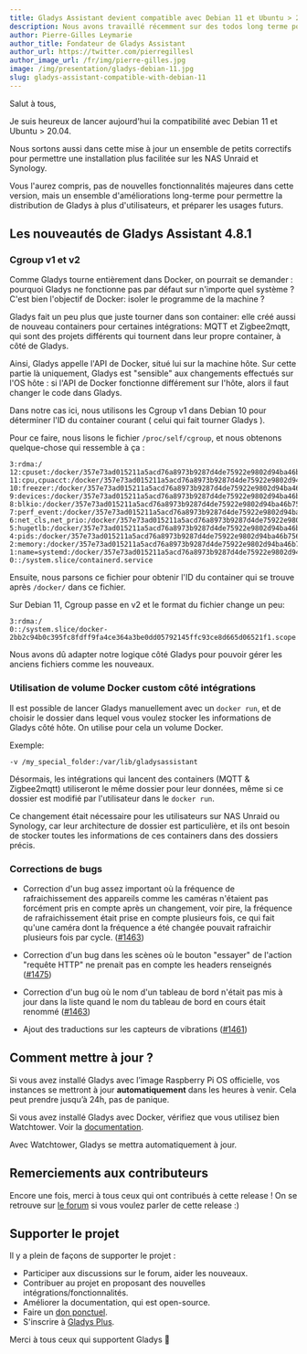 ```yaml
---
title: Gladys Assistant devient compatible avec Debian 11 et Ubuntu > 20.04 !
description: Nous avons travaillé récemment sur des todos long terme pour que Gladys reste compatible avec le maximum de systèmes possibles.
author: Pierre-Gilles Leymarie
author_title: Fondateur de Gladys Assistant
author_url: https://twitter.com/pierregillesl
author_image_url: /fr/img/pierre-gilles.jpg
image: /img/presentation/gladys-debian-11.jpg
slug: gladys-assistant-compatible-with-debian-11
---
```


Salut à tous,

Je suis heureux de lancer aujourd'hui la compatibilité avec Debian 11 et Ubuntu > 20.04.

Nous sortons aussi dans cette mise à jour un ensemble de petits correctifs pour permettre une installation plus facilitée sur les NAS Unraid et Synology.

Vous l'aurez compris, pas de nouvelles fonctionnalités majeures dans cette version, mais un ensemble d'améliorations long-terme pour permettre la distribution de Gladys à plus d'utilisateurs, et préparer les usages futurs.

<!--truncate-->

## Les nouveautés de Gladys Assistant 4.8.1

### Cgroup v1 et v2

Comme Gladys tourne entièrement dans Docker, on pourrait se demander : pourquoi Gladys ne fonctionne pas par défaut sur n'importe quel système ? C'est bien l'objectif de Docker: isoler le programme de la machine ?

Gladys fait un peu plus que juste tourner dans son container: elle créé aussi de nouveau containers pour certaines intégrations: MQTT et Zigbee2mqtt, qui sont des projets différents qui tournent dans leur propre container, à côté de Gladys.

Ainsi, Gladys appelle l'API de Docker, situé lui sur la machine hôte. Sur cette partie là uniquement, Gladys est "sensible" aux changements effectués sur l'OS hôte : si l'API de Docker fonctionne différement sur l'hôte, alors il faut changer le code dans Gladys.

Dans notre cas ici, nous utilisons les Cgroup v1 dans Debian 10 pour déterminer l'ID du container courant ( celui qui fait tourner Gladys ).

Pour ce faire, nous lisons le fichier `/proc/self/cgroup`, et nous obtenons quelque-chose qui ressemble à ça :

```
3:rdma:/
12:cpuset:/docker/357e73ad015211a5acd76a8973b9287d4de75922e9802d94ba46b756f2bb5350
11:cpu,cpuacct:/docker/357e73ad015211a5acd76a8973b9287d4de75922e9802d94ba46b756f2bb5350
10:freezer:/docker/357e73ad015211a5acd76a8973b9287d4de75922e9802d94ba46b756f2bb5350
9:devices:/docker/357e73ad015211a5acd76a8973b9287d4de75922e9802d94ba46b756f2bb5350
8:blkio:/docker/357e73ad015211a5acd76a8973b9287d4de75922e9802d94ba46b756f2bb5350
7:perf_event:/docker/357e73ad015211a5acd76a8973b9287d4de75922e9802d94ba46b756f2bb5350
6:net_cls,net_prio:/docker/357e73ad015211a5acd76a8973b9287d4de75922e9802d94ba46b756f2bb5350
5:hugetlb:/docker/357e73ad015211a5acd76a8973b9287d4de75922e9802d94ba46b756f2bb5350
4:pids:/docker/357e73ad015211a5acd76a8973b9287d4de75922e9802d94ba46b756f2bb5350
2:memory:/docker/357e73ad015211a5acd76a8973b9287d4de75922e9802d94ba46b756f2bb5350
1:name=systemd:/docker/357e73ad015211a5acd76a8973b9287d4de75922e9802d94ba46b756f2bb5350
0::/system.slice/containerd.service
```

Ensuite, nous parsons ce fichier pour obtenir l'ID du container qui se trouve après `/docker/` dans ce fichier.

Sur Debian 11, Cgroup passe en v2 et le format du fichier change un peu:

```
3:rdma:/
0::/system.slice/docker-2bb2c94b0c395fc8fdff9fa4ce364a3be0dd05792145ffc93ce8d665d06521f1.scope
```

Nous avons dû adapter notre logique côté Gladys pour pouvoir gérer les anciens fichiers comme les nouveaux.

### Utilisation de volume Docker custom côté intégrations

Il est possible de lancer Gladys manuellement avec un `docker run`, et de choisir le dossier dans lequel vous voulez stocker les informations de Gladys côté hôte. On utilise pour cela un volume Docker.

Exemple:

```
-v /my_special_folder:/var/lib/gladysassistant
```

Désormais, les intégrations qui lancent des containers (MQTT & Zigbee2mqtt) utiliseront le même dossier pour leur données, même si ce dossier est modifié par l'utilisateur dans le `docker run`.

Ce changement était nécessaire pour les utilisateurs sur NAS Unraid ou Synology, car leur architecture de dossier est particulière, et ils ont besoin de stocker toutes les informations de ces containers dans des dossiers précis.

### Corrections de bugs

- Correction d'un bug assez important où la fréquence de rafraichissement des appareils comme les caméras n'étaient pas forcément pris en compte après un changement, voir pire, la fréquence de rafraichissement était prise en compte plusieurs fois, ce qui fait qu'une caméra dont la fréquence a été changée pouvait rafraichir plusieurs fois par cycle. ([#1463](https://github.com/GladysAssistant/Gladys/pull/1463))

- Correction d'un bug dans les scènes où le bouton "essayer" de l'action "requête HTTP" ne prenait pas en compte les headers renseignés ([#1475](https://github.com/GladysAssistant/Gladys/pull/1475))

- Correction d'un bug où le nom d'un tableau de bord n'était pas mis à jour dans la liste quand le nom du tableau de bord en cours était renommé ([#1463](https://github.com/GladysAssistant/Gladys/pull/1463))

- Ajout des traductions sur les capteurs de vibrations ([#1461](https://github.com/GladysAssistant/Gladys/pull/1461))

## Comment mettre à jour ?

Si vous avez installé Gladys avec l’image Raspberry Pi OS officielle, vos instances se mettront à jour **automatiquement** dans les heures à venir. Cela peut prendre jusqu’à 24h, pas de panique.

Si vous avez installé Gladys avec Docker, vérifiez que vous utilisez bien Watchtower. Voir la [documentation](/fr/docs/installation/docker#mise-à-jour-automatique-avec-watchtower).

Avec Watchtower, Gladys se mettra automatiquement à jour.

## Remerciements aux contributeurs

Encore une fois, merci à tous ceux qui ont contribués à cette release ! On se retrouve sur [le forum](https://community.gladysassistant.com/) si vous voulez parler de cette release :)

## Supporter le projet

Il y a plein de façons de supporter le projet :

- Participer aux discussions sur le forum, aider les nouveaux.
- Contribuer au projet en proposant des nouvelles intégrations/fonctionnalités.
- Améliorer la documentation, qui est open-source.
- Faire un [don ponctuel](https://www.buymeacoffee.com/gladysassistant).
- S'inscrire à [Gladys Plus](/fr/plus).

Merci à tous ceux qui supportent Gladys 🙏
